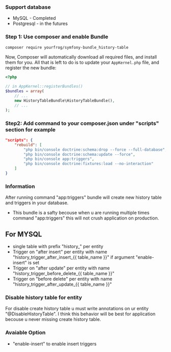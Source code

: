 ### Support database
- MySQL - Completed
- Postgresql - in the futures

### Step 1: Use composer and enable Bundle

```bash
composer require yourfrog/symfony-bundle_history-table
```

Now, Composer will automatically download all required files, and install them
for you. All that is left to do is to update your ``AppKernel.php`` file, and
register the new bundle:

```php
<?php

// in AppKernel::registerBundles()
$bundles = array(
    // ...
    new HistoryTableBundle\HistoryTableBundle(),
    // ...
);
```


### Step2: Add command to your composer.json under "scripts" section for example
```json
"scripts": {
	"rebuild": [
	    "php bin/console doctrine:schema:drop --force --full-database",
	    "php bin/console doctrine:schema:update --force",
	    "php bin/console app:triggers",
	    "php bin/console doctrine:fixtures:load --no-interaction"
	]
}
```


### Information
After running command "app:triggers" bundle will create new history table and triggers in your database.
- This bundle is a safty becouse when u are running multiple times command "app:triggers" this will not crush application on production.

## For MYSQL
- single table with prefix "history_" per entity
- Trigger on "after insert" per entity with name "history_trigger_after_insert_{{ table_name }}" if argument "enable-insert" is set
- Trigger on "after update" per entity with name "history_trigger_before_delete_{{ table_name }}"
- Trigger on "before delete" per entity with name "history_trigger_after_update_{{ table_name }}"


### Disable history table for entity
For disable create history table u must write annotations on ur entity "@DisableHistoryTable". I think this behavior will be best for application becouse u never missing create history table.


### Avaiable Option
- "enable-insert" to enable insert triggers
